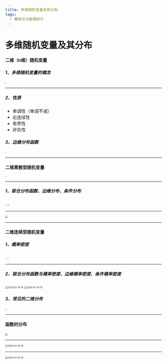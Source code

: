 ```yaml
---
title: 多维随机变量及其分布
tags:
  - 概率论与数理统计
---
```


# 多维随机变量及其分布

#### 二维（n维）随机变量

##### 1、多维随机变量的概念

<img src="/assets/image/2020-07-14-6.jpg" style="zoom:20%;" />

------

##### 2、性质

- 单调性（单调不减）
- 右连续性
- 有界性
- 非负性

##### 3、边缘分布函数

<img src="/assets/image/2020-07-14-7.jpg" style="zoom:20%;" />

------

#### 二维离散型随机变量

<img src="/assets/image/2020-07-14-8.jpg" style="zoom:20%;" />

------

##### 1、联合分布函数、边缘分布、条件分布

<img src="/assets/image/2020-07-14-9.jpg" style="zoom:20%;" />

<img src="/assets/image/2020-07-14-10.jpg" style="zoom: 33%;" />

------

<img src="/assets/image/2020-07-14-11.jpg" style="zoom: 50%;" />

------

#### 二维连续型随机变量

##### 1、概率密度

<img src="/assets/image/2020-07-14-12.jpg" style="zoom:20%;" />

<img src="/assets/image/2020-07-14-13.jpg" style="zoom:25%;" />

------

##### 2、联合分布函数与概率密度、边缘概率密度、条件概率密度

<img src="/assets/image/2020-07-14-14.jpg" alt="2020-07-14-14" style="zoom: 50%;" />

<img src="/assets/image/2020-07-14-15.jpg" alt="2020-07-14-15" style="zoom: 50%;" />



##### 3、常见的二维分布

<img src="/assets/image/2020-07-14-16.jpg" style="zoom: 25%;" />

------





#### 函数的分布

 <img src="/assets/image/2020-07-14-17.jpg" style="zoom: 50%;" />

------

<img src="/assets/image/2020-07-14-18.jpg" alt="2020-07-14-18" style="zoom: 50%;" />

------

<img src="/assets/image/2020-07-14-19.jpg" alt="2020-07-14-19" style="zoom:50%;" />


